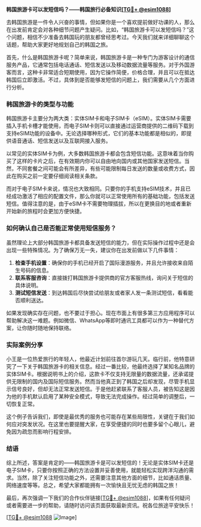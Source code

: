 **韩国旅游卡可以发短信吗？——韩国旅行必备知识[[TG💪+ @esim1088](https://t.me/s/esim1088)]**

去韩国旅游是一件令人兴奋的事情，但如果你是一个喜欢提前做好功课的人，那么在出发前肯定会对各种细节问题产生疑问。比如，“韩国旅游卡可以发短信吗？”这个问题，相信不少准备去韩国玩的朋友都曾经思考过。今天我们就来详细聊聊这个话题，帮助大家更好地规划自己的韩国之旅。

首先，什么是韩国旅游卡呢？简单来说，韩国旅游卡是一种专门为游客设计的通信服务产品，它通常包括电话通话、短信发送以及移动数据流量等服务。对于外国游客而言，这种卡非常适合短期使用，因为它操作简便，价格合理，并且可以在抵达韩国后立即激活。不过，具体到是否能够发短信的问题上，我们需要从几个方面进行分析。

### 韩国旅游卡的类型与功能

韩国旅游卡主要分为两大类：实体SIM卡和电子SIM卡（eSIM）。实体SIM卡需要插入手机卡槽才能使用，而电子SIM卡则可以直接通过运营商提供的二维码下载到支持eSIM功能的设备中。无论选择哪种形式，它们的基本功能都是相似的，即提供语音通话、短信发送以及互联网接入服务。

以常见的实体SIM卡为例，大多数韩国旅游卡都会包含短信功能。这意味着当你购买了这样的卡片之后，在有效期内你可以自由地向国内或其他国家发送短信。当然，不同套餐之间可能会有所差异，有些可能限制每日发送的数量或收费方式，因此在购买之前一定要仔细阅读相关条款。

而对于电子SIM卡来说，情况也大致相同。只要你的手机支持eSIM技术，并且已经成功激活了相应的配置文件，那么你就可以正常使用所有的基础功能，包括发送短信。值得注意的是，由于eSIM卡不需要物理插拔，所以在更换目的地或者重新开始新的旅程时会更加方便快捷。

### 如何确认自己是否能正常使用短信服务？

虽然理论上大部分韩国旅游卡都具备发送短信的能力，但在实际操作过程中还是会出现一些特殊情况。为了确保万无一失，建议你在出发前做以下几件事情：

1. **检查手机设置**：确保你的手机已经开启了国际漫游服务，并且允许接收来自陌生号码的信息。
2. **联系客服咨询**：直接拨打韩国旅游卡提供商的官方客服热线，询问关于短信的具体说明。
3. **测试短信发送**：到达韩国后尽快尝试给朋友或者家人发一条测试短信，看看能否顺利送达。

如果发现确实存在问题，也不要过于担心。现在市面上有很多第三方应用程序可以帮助解决这一难题。例如微信、WhatsApp等即时通讯工具都可以作为一种替代方案，让你随时随地保持联络。

### 实际案例分享

小王是一位热爱旅行的年轻人，他最近计划前往首尔游玩几天。临行前，他特意研究了一下关于韩国旅游卡的相关信息。经过一番比较，他最终选择了某知名品牌的实体SIM卡。根据说明书上的介绍，这款卡不仅支持无限量的数据流量，还承诺提供无限制的国内及国际短信服务。然而当他真正到了韩国之后却发现，尽管手机显示信号良好，但却无法正常发送短信。于是他赶紧联系了客服人员，被告知这是因为他的手机默认启用了某种安全模式，导致无法完成操作。经过简单的调整后，一切恢复正常。

这个例子告诉我们，即使是最优秀的服务也可能存在某些局限性，关键在于我们如何应对突发状况。在这里也要提醒大家，在享受便捷的同时也要多留个心眼儿，避免因为疏忽而影响行程安排。

### 结语

综上所述，答案是肯定的——韩国旅游卡是可以发短信的！无论是实体SIM卡还是电子SIM卡，只要你按照正确的方法设置并妥善使用，就能轻松实现跨洋沟通的需求。当然，除了关注短信功能之外，还需要注意其他方面的细节，比如通话质量、网络速度等等。总之，希望大家都能拥有一次愉快且无忧无虑的韩国之旅！

最后，再次强调一下我们的合作伙伴链接[[TG💪+ @esim1088](https://t.me/s/esim1088)]，如果有任何疑问或者需要进一步的帮助，请随时访问该页面获取最新资讯。祝各位旅途平安快乐！

[[TG💪+ @esim1088](https://t.me/s/esim1088) ![Image](https://i.postimg.cc/4NQfJmqS/Snipaste-2025-05-13-00-14-12.png)]